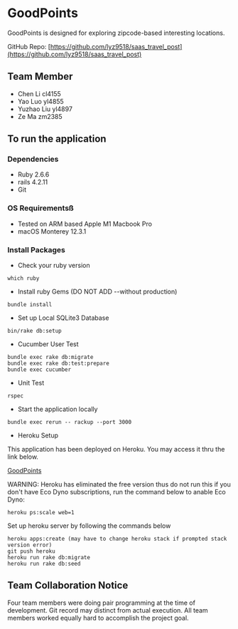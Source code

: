 # GoodPoints

GoodPoints is designed for exploring zipcode-based interesting locations. 

GitHub Repo: [https://github.com/lyz9518/saas_travel_post](https://github.com/lyz9518/saas_travel_post)

## Team Member
* Chen Li     cl4155
* Yao Luo     yl4855
* Yuzhao Liu  yl4897
* Ze Ma       zm2385

## To run the application

### Dependencies
* Ruby 2.6.6
* rails 4.2.11
* Git

### OS Requirementsß
* Tested on ARM based Apple M1 Macbook Pro
* macOS Monterey 12.3.1

### Install Packages
* Check your ruby version
```
which ruby
```
* Install ruby Gems (DO NOT ADD --without production)
```
bundle install
```
* Set up Local SQLite3 Database
```
bin/rake db:setup
```

* Cucumber User Test
```
bundle exec rake db:migrate
bundle exec rake db:test:prepare
bundle exec cucumber
```

* Unit Test
```
rspec
```

* Start the application locally
```
bundle exec rerun -- rackup --port 3000
```

* Heroku Setup

This application has been deployed on Heroku. You may access it thru the link below.

[GoodPoints](https://cryptic-everglades-19398.herokuapp.com/)

WARNING:
Heroku has eliminated the free version thus do not run this if you don't have Eco Dyno subscriptions, run the command below to anable Eco Dyno:
```
heroku ps:scale web=1
```


Set up heroku server by following the commands below
```
heroku apps:create (may have to change heroku stack if prompted stack version error)
git push heroku
heroku run rake db:migrate
heroku run rake db:seed
```

## Team Collaboration Notice
Four team members were doing pair programming at the time of development. Git record may distinct from actual execution. All team members worked equally hard to accomplish the project goal.